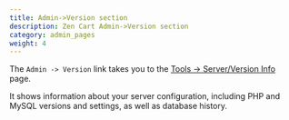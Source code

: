 ```yaml
---
title: Admin->Version section
description: Zen Cart Admin->Version section
category: admin_pages
weight: 4
---
```


The `Admin -> Version` link takes you to the 
[Tools -> Server/Version Info](/user/admin_pages/tools/server_info/) page. 

It shows information about your server configuration,
including PHP and MySQL versions and settings, as well as database history. 


